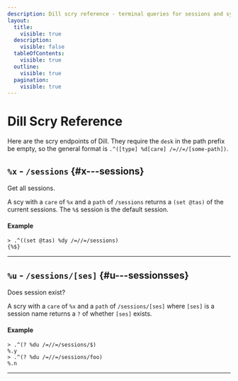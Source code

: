 ```yaml
---
description: Dill scry reference - terminal queries for sessions and system state information.
layout:
  title:
    visible: true
  description:
    visible: false
  tableOfContents:
    visible: true
  outline:
    visible: true
  pagination:
    visible: true
---
```


# Dill Scry Reference

Here are the scry endpoints of Dill. They require the `desk` in the path prefix be empty, so the general format is `.^([type] %d[care] /=//=/[some-path])`.

## `%x` - `/sessions` {#x---sessions}

Get all sessions.

A scy with a `care` of `%x` and a `path` of `/sessions` returns a `(set @tas)` of the current sessions. The `%$` session is the default session.

#### Example

```
> .^((set @tas) %dy /=//=/sessions)
{%$}
```

---

## `%u` - `/sessions/[ses]` {#u---sessionsses}

Does session exist?

A scry with a `care` of `%x` and a `path` of `/sessions/[ses]` where `[ses]` is a session name returns a `?` of whether `[ses]` exists.

#### Example

```
> .^(? %du /=//=/sessions/$)
%.y
> .^(? %du /=//=/sessions/foo)
%.n
```

---
